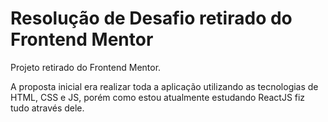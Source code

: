 # Resolução de Desafio retirado do Frontend Mentor

Projeto retirado do Frontend Mentor.

A proposta inicial era realizar toda a aplicação utilizando as tecnologias de HTML, CSS e JS, porém como estou atualmente estudando ReactJS fiz tudo através dele.


